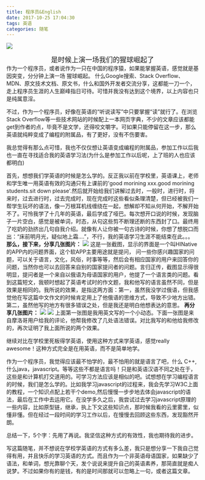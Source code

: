 ```yaml
---
title: 程序员&English
date: 2017-10-25 17:04:30
tags: 英语
categories: 随笔
---
```

![](http://oq6xfel71.bkt.clouddn.com/17-10-25/6429042.jpg)
<center> <font size=4>是时候上演一场我们的猩球崛起了</font></center >
作为一个程序员，或者说作为一只在中国的程序猿，如果能掌握英语，感觉就是基因突变，分分钟上演一场 猩球崛起。
<!-- more -->
什么Google搜索、Stack Overflow、MDN、原文技术文档、原文书，什么和国外开发者交流分享，这都能一刀一个，走上程序员生涯的人生巅峰指日可待。可惜并我没有达到这个境界，以上内容也只是纯属意淫。

不过，作为一个程序员，好像在英语的“听说读写”中只要掌握“读”就行了。在浏览Stack Overflow等一些技术网站的时候配上一本网页字典，不少的文章应该都能get到作者的点，毕竟不是文学，还得咬文嚼字。可如果只能停留在这一步，那么英语就纯粹变成了编程的附属品，有了更好，没有不伤要害。

我总觉得有那么点可惜，我也不仅仅想让英语变成编程的附属品，参加工作以后我也一直在寻找适合我的英语学习法(为什么是参加工作以后呢，上了班的人也应该都明白)

首先，想想我们学英语的时候是怎么学的。反正我以前在学校里，英语课上，老师和学生唯一用英语有效的沟通只有上课前的'good morining xxx.good morining students.sit down please'.然后就开始给我们讲解过去时，一般时，进行时，将来时，过去进行时，过去完成时，现在完成时这些看似条理清楚，但已经被我们一帮学生玩坏的语法，像一万根耳机线缠绕在一起，想解却不知从何开始，不解开始不了。可怜我学了十几年的英语，最后学成了哑巴。每次想开口说的时候，发现脑子一片空白，感觉是被单词，时态，从句这些剪不断理还断的东西封了口。最终用了吃奶的劲挤出几句自我介绍。就像有人让你被一句古诗的时候，你想了想脱口而出：“床前明月光，疑似地上霜....”，不行，我的英语学习生涯不能结束在此。。。
**那么，接下来，分享几张图片：**
![](http://oq6xfel71.bkt.clouddn.com/17-10-25/42362757.jpg)
这是一张截图，显示的界面是一个叫HINative的APP内的问题界面，这个软APP主要用途就是提问， 问一些你感兴趣国家的问题，可以关于语言，文化，风俗，时事等等，然后会有相应国家的用户来回答你的问题，当然你也可以去回答来自别的国家提问者的问题。言归正传，截图显示得很明显，提问者是一个来自以俄语为母语国家的用户，他提了一个语言类的问题。看到这篇短文，我顿时想起了英语考试时的作文题，我和他写的语言虽然不同，但是效果是相同的。我所说的效果，是指这两方面：第一，虽然我没学过俄语，但我感觉他在写这篇中文作文的时候肯定用上了他俄语的思维方式，导致不少地方出错。第二，虽然他写的地方有很多错误之处，但是我还是明白他想表达的意思。
**再分享几张图片：**
![](http://oq6xfel71.bkt.clouddn.com/17-10-25/17791106.jpg)
![](http://oq6xfel71.bkt.clouddn.com/17-10-25/21559416.jpg)
上面第一张图是我用英文写的一个小动态。下面一张图是来自摩洛哥用户给我的评论，他帮我修改了几处语法错误。对比我写的和他给我修改的，再次证明了我上面所说的两个效果。

继续对比在学校里死板得学英语，使用这种方式来学英语，感觉really awesome！这种方式完全是在用英语，而不是简单地学。

作为一个程序员，我觉得应该最不怕学的，最不怕用的就是语言了吧，什么	C++,什么java，javascript。等等这些不都是语言吗！只是和英语汉语不同之处在于，这些是和计算机打交道用的。可学习方法应该是相似的吧。试想想在学习编程语言的时候，我们是怎么学的。比如我学习javascript的过程来，我会先学习W3C上面的教程，一个知识点配上若干个demo,然后慢慢一步步地去体会javascript的语法，最后在工作中去运用它。在没学多久之后，我尝试过去学习javascript原理的一些内容，比如原型链，继承，执上下文这些知识点，那时候我看的云里雾里，似懂非懂。但在经过一段时间的学习工作以后，在慢慢去回顾这些东西，发现豁然开朗。

总结一下，5个字：先用了再说。我坚信这种方式的有效性，我也期待我的进步。

写这篇随笔，并不想说在学校学英语的方式有多么差，我只是想分享一下我自己觉得有用，并且快乐的学习英语的方式。而且作为一个非英语母语国家，如果缺少了语法，和单词，想光靠聊个天，发个说说来提升自己的英语素养，那简直就是痴人说梦。不过如果你有的是钱，有的是时间那就可以忽略上一句，或者这篇文章。

